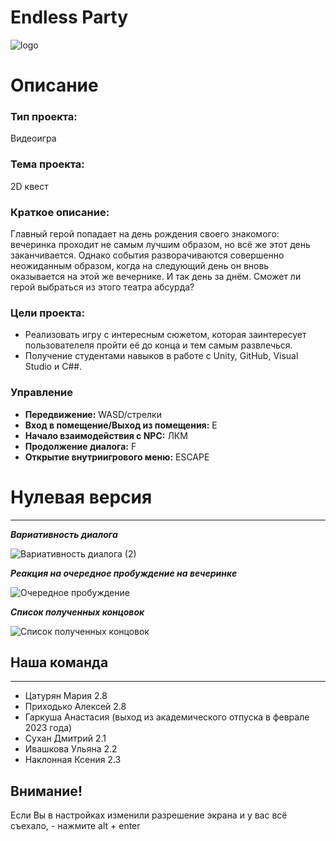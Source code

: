 # Endless Party
![logo](https://user-images.githubusercontent.com/76452124/205464136-830946a4-a0be-4bee-b59e-88d9391ac6cf.png)
# **Описание**
### **Тип проекта:**
Видеоигра

### **Тема проекта:** 
2D квест

### **Краткое описание:** 
Главный герой попадает на день рождения своего знакомого: вечеринка проходит не самым лучшим образом, но всё же этот день заканчивается. Однако события разворачиваются совершенно неожиданным образом, когда на следующий день он вновь оказывается на этой же вечернике.
И так день за днём.
Сможет ли герой выбраться из этого театра абсурда?

### **Цели проекта:**

- Реализовать игру с интересным сюжетом, которая заинтересует пользователеля пройти её до конца и тем самым развлечься.
- Получение студентами навыков в работе с Unity, GitHub, Visual Studio и C##.

### **Управление**
 * **Передвижение:** WASD/стрелки
 * **Вход в помещение/Выход из помещения:** E
 * **Начало взаимодействия с NPC:** ЛКМ
 * **Продолжение диалога:** F
 * **Открытие внутриигрового меню:** ESCAPE

# **Нулевая версия**
____

*__Вариативность диалога__*

![Вариативность диалога (2)](https://user-images.githubusercontent.com/76452124/205465156-3e4e2eab-5206-4657-b257-cde6f3bb0135.png)

*__Реакция на очередное пробуждение на вечеринке__*

![Очередное пробуждение](https://user-images.githubusercontent.com/76452124/205465090-e0323cd0-e1ea-4612-8f8e-c7c4262c256a.png)

*__Список полученных концовок__*

![Список полученных концовок](https://user-images.githubusercontent.com/76452124/205464878-26617ee3-fb27-43fd-be8a-97072402539b.png)


## **Наша команда**
____
- Цатурян Мария 2.8
- Приходько Алексей 2.8
- Гаркуша Анастасия (выход из академического отпуска в феврале 2023 года)
- Сухан Дмитрий 2.1
- Ивашкова Ульяна 2.2
- Наклонная Ксения 2.3

## **Внимание!**
Если Вы в настройках изменили разрешение экрана и у вас всё съехало, - нажмите alt + enter
